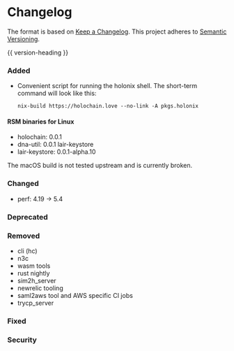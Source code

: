 # Changelog
The format is based on [Keep a Changelog](https://keepachangelog.com/en/1.0.0/).
This project adheres to [Semantic Versioning](https://semver.org/spec/v2.0.0.html).

{{ version-heading }}

### Added
* Convenient script for running the holonix shell. The short-term command will look like this:

    `nix-build https://holochain.love --no-link -A pkgs.holonix`

#### RSM binaries for Linux
* holochain: 0.0.1
* dna-util: 0.0.1 lair-keystore
* lair-keystore: 0.0.1-alpha.10

The macOS build is not tested upstream and is currently broken.

### Changed
* perf: 4.19 -> 5.4

### Deprecated

### Removed
* cli (hc)
* n3c
* wasm tools
* rust nightly
* sim2h_server
* newrelic tooling
* saml2aws tool and AWS specific CI jobs
* trycp_server

### Fixed

### Security

